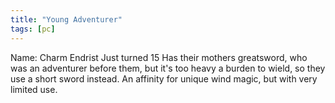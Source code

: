 ```yaml
---
title: "Young Adventurer"
tags: [pc]
---
```

Name: Charm Endrist
Just turned 15
Has their mothers greatsword, who was an adventurer before them, but it's too heavy a burden to wield, so they use a short sword instead.
An affinity for unique wind magic, but with very limited use.
